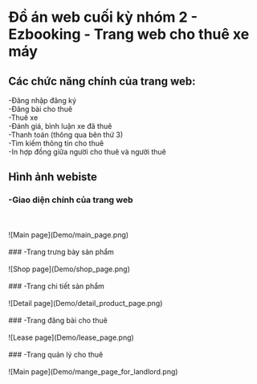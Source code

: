 # Đồ án web cuối kỳ nhóm 2 - Ezbooking - Trang web cho thuê xe máy

## Các chức năng chính của trang web:

-Đăng nhập đăng ký
<br/>
-Đăng bài cho thuê
<br/>
-Thuê xe 
<br/>
 -Đánh giá, bình luận xe đã thuê
<br/>
-Thanh toán (thông qua bên thứ 3)
<br/>
-Tìm kiếm thông tin cho thuê
<br/>
-In hợp đồng giữa người cho thuê và người thuê

## Hình ảnh webiste
### -Giao diện chính của trang web
<br/>
<br/>
![Main page](Demo/main_page.png)
<br/>
<br/>
### -Trang trưng bày sản phẩm
<br/>
<br/>
![Shop page](Demo/shop_page.png)
<br/>
<br/>
### -Trang chi tiết sản phẩm
<br/>
<br/>
![Detail page](Demo/detail_product_page.png)
<br/>
<br/>
### -Trang đăng bài cho thuê
<br/>
<br/>
![Lease page](Demo/lease_page.png)
<br/>
<br/>
### -Trang quản lý cho thuê
<br/>
<br/>
![Main page](Demo/mange_page_for_landlord.png)
